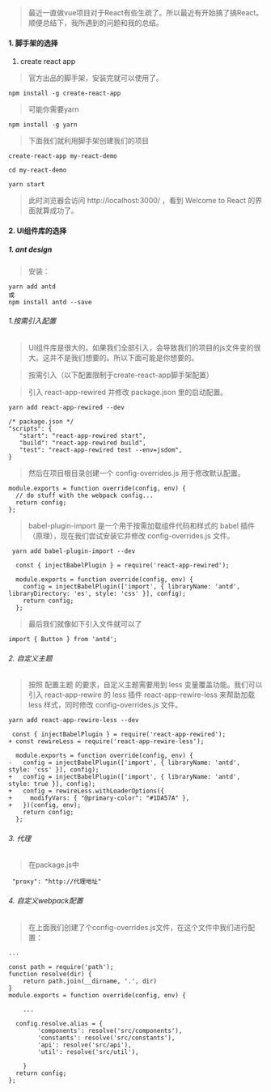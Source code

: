 > 最近一直做vue项目对于React有些生疏了。所以最近有开始搞了搞React。顺便总结下，我所遇到的问题和我的总结。

#### 1. 脚手架的选择
1. create react app

> 官方出品的脚手架，安装完就可以使用了。
```
npm install -g create-react-app
```
> 可能你需要yarn
```
npm install -g yarn
```
> 下面我们就利用脚手架创建我们的项目

```
create-react-app my-react-demo

cd my-react-demo 

yarn start

```
> 此时浏览器会访问 http://localhost:3000/ ，看到 Welcome to React 的界面就算成功了。

#### 2. UI组件库的选择

##### 1. ant design 

> 安装：
```
yarn add antd
或
npm install antd --save

```
###### 1.按需引入配置

> UI组件库是很大的。如果我们全部引入，会导致我们的项目的js文件变的很大。这并不是我们想要的。所以下面可能是你想要的。

> 按需引入（以下配置限制于create-react-app脚手架配置）

> 引入 react-app-rewired 并修改 package.json 里的启动配置。
```
yarn add react-app-rewired --dev
```
```
/* package.json */
"scripts": {
   "start": "react-app-rewired start",
   "build": "react-app-rewired build",
   "test": "react-app-rewired test --env=jsdom",
}
```
> 然后在项目根目录创建一个 config-overrides.js 用于修改默认配置。
```
module.exports = function override(config, env) {
  // do stuff with the webpack config...
  return config;
};
```
> babel-plugin-import 是一个用于按需加载组件代码和样式的 babel 插件（原理），现在我们尝试安装它并修改 config-overrides.js 文件。
```
 yarn add babel-plugin-import --dev
```
```
  const { injectBabelPlugin } = require('react-app-rewired');

  module.exports = function override(config, env) {
    config = injectBabelPlugin(['import', { libraryName: 'antd', libraryDirectory: 'es', style: 'css' }], config);
    return config;
  };
```

> 最后我们就像如下引入文件就可以了
```
import { Button } from 'antd';
```
###### 2. 自定义主题

> 按照 配置主题 的要求，自定义主题需要用到 less 变量覆盖功能。我们可以引入 react-app-rewire 的 less 插件 react-app-rewire-less 来帮助加载 less 样式，同时修改 config-overrides.js 文件。
```
yarn add react-app-rewire-less --dev
```
```
 const { injectBabelPlugin } = require('react-app-rewired');
+ const rewireLess = require('react-app-rewire-less');

  module.exports = function override(config, env) {
-   config = injectBabelPlugin(['import', { libraryName: 'antd', style: 'css' }], config);
+   config = injectBabelPlugin(['import', { libraryName: 'antd', style: true }], config);
+   config = rewireLess.withLoaderOptions({
+     modifyVars: { "@primary-color": "#1DA57A" },
+   })(config, env);
    return config;
  };
```
###### 3. 代理

> 在package.js中
```
 "proxy": "http://代理地址"
```
###### 4. 自定义webpack配置
> 在上面我们创建了个config-overrides.js文件，在这个文件中我们进行配置：

```
...

const path = require('path');
function resolve(dir) {
    return path.join(__dirname, '.', dir)
}
module.exports = function override(config, env) {
    
    ...

  config.resolve.alias = {
        'components': resolve('src/components'),
        'constants': resolve('src/constants'),
        'api': resolve('src/api'),
        'util': resolve('src/util'),

    }
  return config;
};

```
